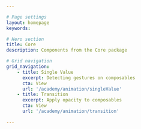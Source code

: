 ```yaml
---

# Page settings
layout: homepage
keywords:

# Hero section
title: Core
description: Components from the Core package

# Grid navigation
grid_navigation:
    - title: Single Value
      excerpt: Detecting gestures on composables
      cta: View
      url: '/academy/animation/singleValue'
    - title: Transition
      excerpt: Apply opacity to composables
      cta: View
      url: '/academy/animation/transition'
      
---
```

